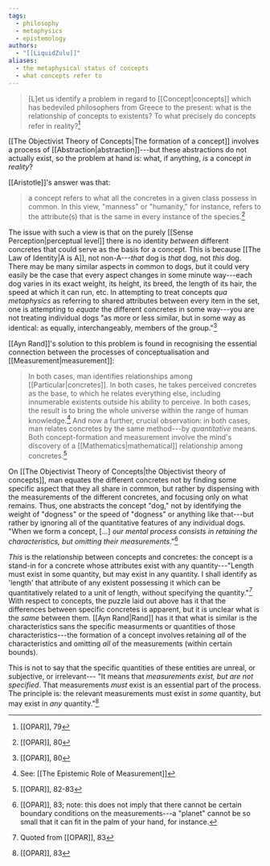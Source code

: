 ```yaml
---
tags:
  - philosophy
  - metaphysics
  - epistemology
authors:
  - "[[LiquidZulu]]"
aliases:
  - the metaphysical status of concepts
  - what concepts refer to
---
```

>\[L]et us identify a problem in regard to [[Concept|concepts]] which has bedeviled philosophers from Greece to the present: what is the relationship of concepts to existents? To what precisely do concepts refer in reality?[^1]

[[The Objectivist Theory of Concepts|The formation of a concept]] involves a process of [[Abstraction|abstraction]]---but these abstractions do not actually exist, so the problem at hand is: what, if anything, *is* a concept *in reality*?

[[Aristotle]]'s answer was that:
>a concept refers to what all the concretes in a given class possess in common. In this view, "manness" or "humanity," for instance, refers to the attribute(s) that is the same in every instance of the species.[^2]

The issue with such a view is that on the purely [[Sense Perception|perceptual level]] there is no identity *between* different concretes that could serve as the basis for a concept. This is because [[The Law of Identity|A is A]], not non-A---*that* dog is *that* dog, not *this* dog. There may be many similar aspects in common to dogs, but it could very easily be the case that every aspect changes in some minute way---each dog varies in its exact weight, its height, its breed, the length of its hair, the speed at which it can run, etc. In attempting to treat concepts *qua metaphysics* as referring to shared attributes between every item in the set, one is attempting to *equate* the different concretes in some way---you are not treating individual dogs "as more or less similar, but in some way as identical: as equally, interchangeably, members of the group."[^3]

[[Ayn Rand]]'s solution to this problem is found in recognising the essential connection between the processes of conceptualisation and [[Measurement|measurement]]:

>In both cases, man identifies relationships among [[Particular|concretes]]. In both cases, he takes perceived concretes as the base, to which he relates everything else, including innumerable existents outside his ability to perceive. In both cases, the result is to bring the whole universe within the range of human knowledge.[^4] And now a further, crucial observation: in both cases, man relates concretes by the same method---by *quantitative* means. Both concept-formation and measurement involve the mind's discovery of a [[Mathematics|mathematical]] relationship among concretes.[^5]

On [[The Objectivist Theory of Concepts|the Objectivist theory of concepts]], man equates the different concretes not by finding some specific aspect that they all share in common, but rather by dispensing with the measurements of the different concretes, and focusing only on what remains. Thus, one abstracts the concept "dog," not by identifying the weight of "dogness" or the speed of "dogness" or anything like that---but rather by ignoring all of the quantitative features of any individual dogs. "When we form a concept, \[...] *our mental process consists in retaining the characteristics, but omitting their measurements*."[^6]

*This* is the relationship between concepts and concretes: the concept is a stand-in for a concrete whose attributes exist with any quantity---"Length must exist in some quantity, but may exist in any quantity. I shall identify as 'length' that attribute of any existent possessing it which can be quantitatively related to a unit of length, without specifying the quantity."[^7] With respect to concepts, the puzzle laid out above has it that the differences between specific concretes is apparent, but it is unclear what is the *same* between them. [[Ayn Rand|Rand]] has it that what is similar is the characteristics sans the specific measurments or quantities of those characteristics---the formation of a concept involves retaining *all* of the characteristics and omitting *all* of the measurements (within certain bounds).

This is not to say that the specific quantities of these entities are unreal, or subjective, or irrelevant--- "It means that *measurements exist, but are not specified*. That measurements *must* exist is an essential part of the process. The principle is: the relevant measurements must exist in *some* quantity, but may exist in *any* quantity."[^8]

[^1]: [[OPAR]], 79
[^2]: [[OPAR]], 80
[^3]: [[OPAR]], 80
[^4]: See: [[The Epistemic Role of Measurement]]
[^5]: [[OPAR]], 82-83
[^6]: [[OPAR]], 83; note: this does not imply that there cannot be certain boundary conditions on the measurements---a "planet" cannot be so small that it can fit in the palm of your hand, for instance.
[^7]: Quoted from [[OPAR]], 83
[^8]: [[OPAR]], 83